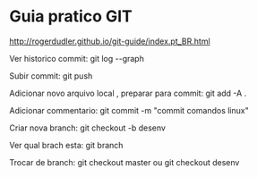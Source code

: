 # Guia pratico GIT
http://rogerdudler.github.io/git-guide/index.pt_BR.html

Ver historico commit:
git log --graph

Subir commit:
git push

Adicionar novo arquivo local , preparar para commit:
git add -A .

Adicionar commentario:
 git commit -m "commit comandos linux"
 
 Criar nova branch:
 git checkout -b desenv
 
 Ver qual brach esta:
  git branch

Trocar de branch:
git checkout master ou
git checkout desenv
